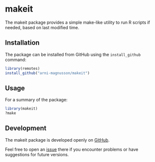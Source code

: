 makeit
=====

The makeit package provides a simple make-like utility to run R scripts if
needed, based on last modified time.

Installation
------------

The package can be installed from GitHub using the `install_github` command:

```R
library(remotes)
install_github("arni-magnusson/makeit")
```

Usage
-----

For a summary of the package:

```R
library(makeit)
?make
```

Development
-----------

The makeit package is developed openly on
[GitHub](https://github.com/arni-magnusson/makeit).

Feel free to open an [issue](https://github.com/arni-magnusson/makeit/issues)
there if you encounter problems or have suggestions for future versions.
